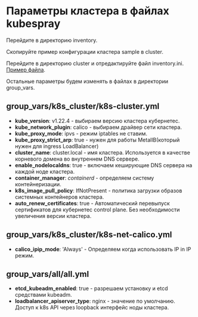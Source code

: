# Параметры кластера в файлах kubespray

Перейдите в директорию inventory.

Скопируйте пример конфигурации кластера sample в cluster.

Перейдите в директорию cluster и отредактируйте файл inventory.ini. [Пример файла](cluster/inventory.ini).

Остальные параметры будем изменять в файлах в директории group_vars.

## group_vars/k8s_cluster/k8s-cluster.yml

* **kube_version**: v1.22.4 - выбираем версию кластера кубернетес.
* **kube_network_plugin**: calico - выбираем драйвер сети кластера.
* **kube_proxy_mode**: ipvs - режим iptables не ставим.
* **kube_proxy_strict_arp**: true - нужен для работы MetallB(который нужен для ingress LoadBalancer)
* **cluster_name**: cluster.local - имя кластера. Используется в качестве корневого домена во внутреннем DNS сервере.
* **enable_nodelocaldns**: true - включаем кеширующие DNS сервера на каждой ноде кластера.
* **container_manager**: _containerd_ - определяем систему контейнеризации.
* **k8s_image_pull_policy**: IfNotPresent - политика загрузки образов системных контейнеров кластера.
* **auto_renew_certificates**: true - Автоматический перевыпуск сертификатов для кубернетес control plane. 
  Без необходимости увеличения версии кластера.
  
## group_vars/k8s_cluster/k8s-net-calico.yml

* **calico_ipip_mode**: 'Always' - Определяем когда использовать IP in IP режим.

## group_vars/all/all.yml

* **etcd_kubeadm_enabled**: true - разрешаем установку и etcd средствами kubeadm.
* **loadbalancer_apiserver_type**: nginx - значение по умолчанию. Доступ к k8s API через loopback интерфейс ноды кластера.


